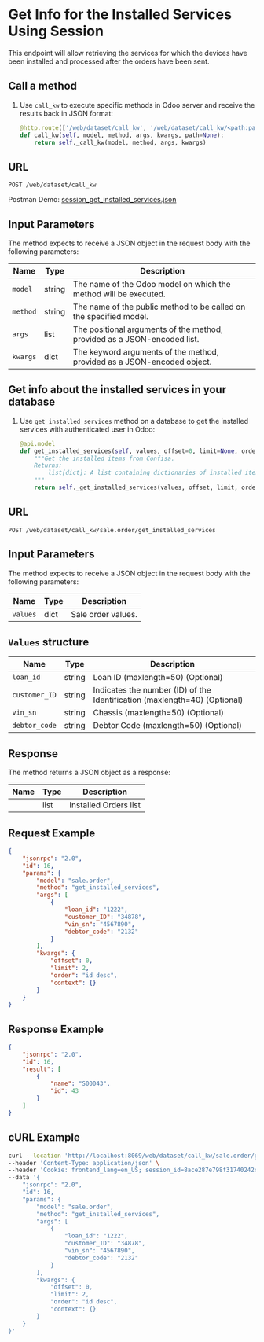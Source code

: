 Get Info for the Installed Services Using Session
===========================================

This endpoint will allow retrieving the services for which the devices have been installed and processed after the orders have been sent.

Call a method
-------------

1. Use `call_kw` to execute specific methods in Odoo server and receive the results back in JSON format:

    ```python
    @http.route(['/web/dataset/call_kw', '/web/dataset/call_kw/<path:path>'], type='json', auth="user")
    def call_kw(self, model, method, args, kwargs, path=None):
        return self._call_kw(model, method, args, kwargs)
    ```

## URL

```
POST /web/dataset/call_kw
```

Postman Demo: [session_get_installed_services.json](postman_collection.json)

## Input Parameters

The method expects to receive a JSON object in the request body with the following parameters:

| Name        | Type    | Description                                                                   |
|-------------|---------|-------------------------------------------------------------------------------|
| `model`     | string  | The name of the Odoo model on which the method will be executed.              |
| `method`    | string  | The name of the public method to be called on the specified model.            |
| `args`      | list    | The positional arguments of the method, provided as a JSON-encoded list.      |
| `kwargs`    | dict    | The keyword arguments of the method, provided as a JSON-encoded object.       |

Get info about the installed services in your database
-------------------------------------

1. Use `get_installed_services` method on a database to get the installed services with authenticated user in Odoo:

    ```python
    @api.model
    def get_installed_services(self, values, offset=0, limit=None, order=None):
        """Get the installed items from Confisa.
        Returns:
            list[dict]: A list containing dictionaries of installed item orders.
        """
        return self._get_installed_services(values, offset, limit, order)
    ```

## URL

```
POST /web/dataset/call_kw/sale.order/get_installed_services
```

## Input Parameters

The method expects to receive a JSON object in the request body with the following parameters:

| Name        | Type    | Description                                                                        |
|-------------|---------|------------------------------------------------------------------------------------|
| `values`    | dict    | Sale order values.                                                                 |

## `Values` structure

| Name                            | Type              | Description                                                     |
|---------------------------------|-------------------|-----------------------------------------------------------------|
| `loan_id`                       | string            | Loan ID (maxlength=50) (Optional)                                         |
| `customer_ID`                   | string            | Indicates the number (ID) of the Identification (maxlength=40) (Optional) |
| `vin_sn`                        | string            | Chassis (maxlength=50) (Optional)                                         |
| `debtor_code`                   | string            | Debtor Code (maxlength=50) (Optional)                                     |

## Response

The method returns a JSON object as a response:

| Name                 | Type    | Description                                                               |
|----------------------|---------|---------------------------------------------------------------------------|
|                      | list    | Installed Orders list                                                     |

## Request Example

```json
{
    "jsonrpc": "2.0",
    "id": 16,
    "params": {
        "model": "sale.order",
        "method": "get_installed_services",
        "args": [
            {
                "loan_id": "1222",
                "customer_ID": "34878",
                "vin_sn": "4567890",
                "debtor_code": "2132"
            }
        ],
        "kwargs": {
            "offset": 0,
            "limit": 2,
            "order": "id desc",
            "context": {}
        }
    }
}
```

## Response Example

```json
{
    "jsonrpc": "2.0",
    "id": 16,
    "result": [
        {
            "name": "S00043",
            "id": 43
        }
    ]
}
```

## cURL Example

```bash
curl --location 'http://localhost:8069/web/dataset/call_kw/sale.order/get_installed_services' \
--header 'Content-Type: application/json' \
--header 'Cookie: frontend_lang=en_US; session_id=8ace287e798f31740242c2a1cdbe8b45352d7e72' \
--data '{
    "jsonrpc": "2.0",
    "id": 16,
    "params": {
        "model": "sale.order",
        "method": "get_installed_services",
        "args": [
            {
                "loan_id": "1222",
                "customer_ID": "34878",
                "vin_sn": "4567890",
                "debtor_code": "2132"
            }
        ],
        "kwargs": {
            "offset": 0,
            "limit": 2,
            "order": "id desc",
            "context": {}
        }
    }
}'
```
